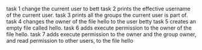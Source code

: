 task 1 change the current user to bett
task 2 prints the effective username of the current user.
task 3 prints all the groups the current user is part of.
task 4 changes the owner of the file hello to the user betty
task 5 creates an empty file called hello.
task 6 adds execute permission to the owner of the file hello.
task 7 adds execute permission to the owner and the group owner, and read permission to other users, to the file hello
